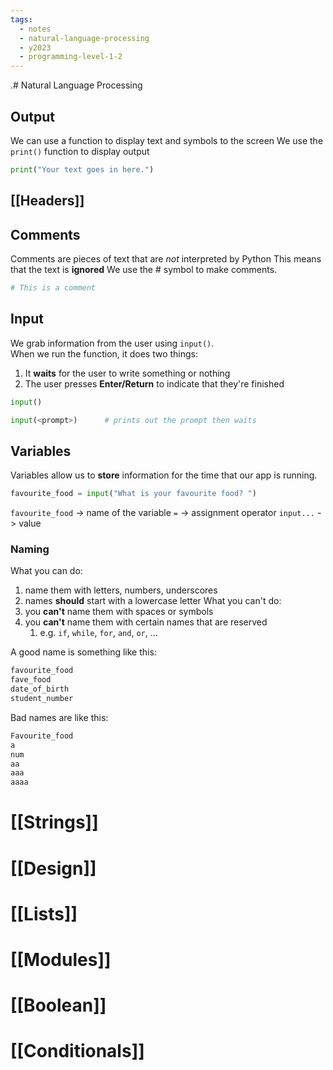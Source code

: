 ```yaml
---
tags:
  - notes
  - natural-language-processing
  - y2023
  - programming-level-1-2
---
```

.# Natural Language Processing
## Output
We can use a function to display text and symbols to the screen
We use the `print()` function to display output

```python
print("Your text goes in here.")
```

## [[Headers]]

## Comments
Comments are pieces of text that are *not* interpreted by Python
This means that the text is **ignored** 
We use the # symbol to make comments.

```python
# This is a comment
```

## Input
We grab information from the user using `input()`.  
When we run the function, it does two things:
1. It **waits** for the user to write something or nothing
2. The user presses **Enter/Return** to indicate that they're finished

```python
input()

input(<prompt>)      # prints out the prompt then waits
```

## Variables
Variables allow us to **store** information for the time that our app
is running.

```python
favourite_food = input("What is your favourite food? ")
```

`favourite_food` -> name of the variable
`=` -> assignment operator
`input...` -> value
### Naming
What you can do:
1. name them with letters, numbers, underscores
2. names **should** start with a lowercase letter
What you can't do:
1. you **can't** name them with spaces or symbols
2. you **can't** name them with certain names that are reserved
	1. e.g. `if`, `while`, `for`, `and`, `or`, ...

A good name is something like this:
```python
favourite_food 
fave_food
date_of_birth
student_number
```

Bad names are like this:
```python
Favourite_food
a
num
aa
aaa
aaaa
```
# [[Strings]]

# [[Design]]

# [[Lists]]

# [[Modules]]

# [[Boolean]]

# [[Conditionals]]

